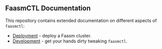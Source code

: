 ## FaasmCTL Documentation

This repository contains extended documentation on different aspects of `faasmctl`:
* [Deployment](./deploy.md) - deploy a Faasm cluster.
* [Development](./development.md) - get your hands dirty tweaking `faasmctl`.
